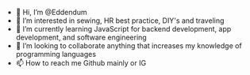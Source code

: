 - 👋 Hi, I’m @Eddendum
- 👀 I’m interested in sewing, HR best practice, DIY's and traveling
- 🌱 I’m currently learning JavaScript for backend development, app development, and software engineering
- 💞️ I’m looking to collaborate anything that increases my knowledge of programming languages
- 📫 How to reach me Github mainly or IG

<!---
Eddendum/Eddendum is a ✨ special ✨ repository because its `README.md` (this file) appears on your GitHub profile.
You can click the Preview link to take a look at your changes.
--->

